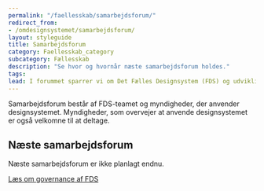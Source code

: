 ```yaml
---
permalink: "/faellesskab/samarbejdsforum/"
redirect_from:
- /omdesignsystemet/samarbejdsforum/
layout: styleguide
title: Samarbejdsforum
category: Faellesskab_category
subcategory: Fællesskab
description: "Se hvor og hvornår næste samarbejdsforum holdes."
tags:
lead: I forummet sparrer vi om Det Fælles Designsystem (FDS) og udviklingen fremadrettet.
---
```


Samarbejdsforum består af FDS-teamet og myndigheder, der anvender designsystemet. Myndigheder, som overvejer at anvende designsystemet er også velkomne til at deltage.

## Næste samarbejdsforum
Næste samarbejdsforum er ikke planlagt endnu.

<a href="/faellesskab/samarbejdsforum/governance/">Læs om governance af FDS</a>
